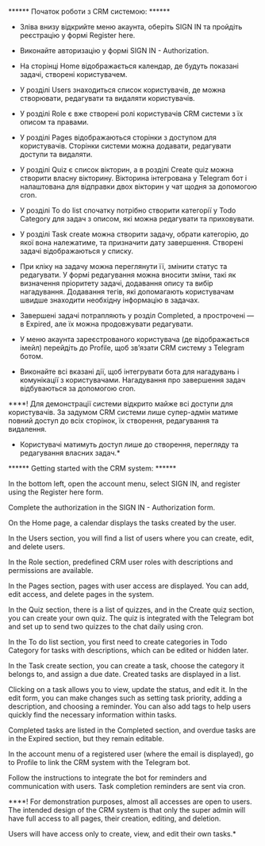 ******     Початок роботи з CRM системою:    ******


* Зліва внизу відкрийте меню акаунта, оберіть SIGN IN та пройдіть реєстрацію у формі Register here.
  
* Виконайте авторизацію у формі SIGN IN - Authorization.
  
* На сторінці Home відображається календар, де будуть показані задачі, створені користувачем.
  
* У розділі Users знаходиться список користувачів, де можна створювати, редагувати та видаляти користувачів.

* У розділі Role є вже створені ролі користувачів CRM системи з їх описом та правами.

* У розділі Pages відображаються сторінки з доступом для користувачів. Сторінки системи можна додавати, редагувати доступи та видаляти.

* У розділі Quiz є список вікторин, а в розділі Create quiz можна створити власну вікторину. Вікторина інтегрована у Telegram бот і налаштована для відправки двох вікторин у чат щодня за допомогою cron.

* У розділі To do list спочатку потрібно створити категорії у Todo Category для задач з описом, які можна редагувати та приховувати.
  
* У розділі Task create можна створити задачу, обрати категорію, до якої вона належатиме, та призначити дату завершення. Створені задачі відображаються у списку.
  
* При кліку на задачу можна переглянути її, змінити статус та редагувати. У формі редагування можна вносити зміни, такі як визначення пріоритету задачі, додавання опису та вибір нагадування. Додавання тегів, які допомагають користувачам швидше знаходити необхідну інформацію в задачах.

* Завершені задачі потрапляють у розділ Completed, а прострочені — в Expired, але їх можна продовжувати редагувати.

* У меню акаунта зареєстрованого користувача (де відображається імейл) перейдіть до Profile, щоб зв’язати CRM систему з Telegram ботом.

* Виконайте всі вказані дії, щоб інтегрувати бота для нагадувань і комунікації з користувачами. Нагадування про завершення задач відбуваються за допомогою cron.
  

****! Для демонстрації системи відкрито майже всі доступи для користувачів. За задумом CRM системи лише супер-адмін матиме повний доступ до всіх сторінок, їх створення, редагування та видалення. 

* Користувачі матимуть доступ лише до створення, перегляду та редагування власних задач.*
  

  
****** Getting started with the CRM system: ******

In the bottom left, open the account menu, select SIGN IN, and register using the Register here form.

Complete the authorization in the SIGN IN - Authorization form.

On the Home page, a calendar displays the tasks created by the user.

In the Users section, you will find a list of users where you can create, edit, and delete users.

In the Role section, predefined CRM user roles with descriptions and permissions are available.

In the Pages section, pages with user access are displayed. You can add, edit access, and delete pages in the system.

In the Quiz section, there is a list of quizzes, and in the Create quiz section, you can create your own quiz. The quiz is integrated with the Telegram bot and set up to send two quizzes to the chat daily using cron.

In the To do list section, you first need to create categories in Todo Category for tasks with descriptions, which can be edited or hidden later.

In the Task create section, you can create a task, choose the category it belongs to, and assign a due date. Created tasks are displayed in a list.

Clicking on a task allows you to view, update the status, and edit it. In the edit form, you can make changes such as setting task priority, adding a description, and choosing a reminder. You can also add tags to help users quickly find the necessary information within tasks.

Completed tasks are listed in the Completed section, and overdue tasks are in the Expired section, but they remain editable.

In the account menu of a registered user (where the email is displayed), go to Profile to link the CRM system with the Telegram bot.

Follow the instructions to integrate the bot for reminders and communication with users. Task completion reminders are sent via cron.

****! For demonstration purposes, almost all accesses are open to users. The intended design of the CRM system is that only the super admin will have full access to all pages, their creation, editing, and deletion.

Users will have access only to create, view, and edit their own tasks.*
